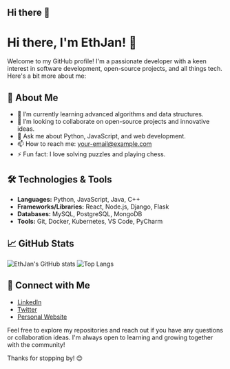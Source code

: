 ## Hi there 👋

<!--
**EthJan/EthJan** is a ✨ _special_ ✨ repository because its `README.md` (this file) appears on your GitHub profile.

Here are some ideas to get you started:

- 🔭 I’m currently working on ...
- 🌱 I’m currently learning ...
- 👯 I’m looking to collaborate on ...
- 🤔 I’m looking for help with ...
- 💬 Ask me about ...
- 📫 How to reach me: ...
- 😄 Pronouns: ...
- ⚡ Fun fact: ...
-->
# Hi there, I'm EthJan! 👋

Welcome to my GitHub profile! I'm a passionate developer with a keen interest in software development, open-source projects, and all things tech. Here's a bit more about me:

## 🚀 About Me
- 🌱 I’m currently learning advanced algorithms and data structures.
- 👯 I’m looking to collaborate on open-source projects and innovative ideas.
- 💬 Ask me about Python, JavaScript, and web development.
- 📫 How to reach me: [your-email@example.com](mailto:your-email@example.com)
- ⚡ Fun fact: I love solving puzzles and playing chess.

## 🛠️ Technologies & Tools
- **Languages:** Python, JavaScript, Java, C++
- **Frameworks/Libraries:** React, Node.js, Django, Flask
- **Databases:** MySQL, PostgreSQL, MongoDB
- **Tools:** Git, Docker, Kubernetes, VS Code, PyCharm

## 📈 GitHub Stats
![EthJan's GitHub stats](https://github-readme-stats.vercel.app/api?username=EthJan&show_icons=true&theme=radical)
![Top Langs](https://github-readme-stats.vercel.app/api/top-langs/?username=EthJan&layout=compact&theme=radical)

## 🔗 Connect with Me
- [LinkedIn](https://www.linkedin.com/in/your-profile)
- [Twitter](https://twitter.com/your-profile)
- [Personal Website](https://yourwebsite.com)

Feel free to explore my repositories and reach out if you have any questions or collaboration ideas. I'm always open to learning and growing together with the community!

Thanks for stopping by! 😊
